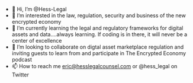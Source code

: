 - 👋 Hi, I’m @Hess-Legal
- 👀 I’m interested in the law, regulation, security and business of the new encrypted economy
- 🌱 I’m currently learning the legal and regulatory frameworks for digital assets and data....always learning. If coding is in there, it will never be a center of excellence
- 💞️ I’m looking to collaborate on digtal asset marketplace regulation and inviting guests to learn from and participate in The Encrypted Economy podcast
- 📫 How to reach me eric@hesslegalcounsel.com or @hess_legal on Twitter

<!---
Hess-Legal/Hess-Legal is a ✨ special ✨ repository because its `README.md` (this file) appears on your GitHub profile.
You can click the Preview link to take a look at your changes.
--->

